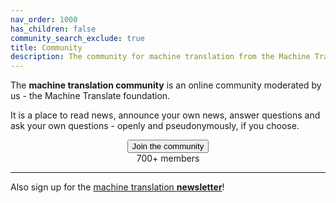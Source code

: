 ```yaml
---
nav_order: 1000
has_children: false
community_search_exclude: true
title: Community
description: The community for machine translation from the Machine Translate foundation
---
```


The **machine translation community** is an online community moderated by us - the Machine Translate foundation.

It is a place to read news, announce your own news, answer questions and ask your own questions - openly and pseudonymously, if you choose.

<center>
    <a href="https://reddit.com/r/machinetranslation" class="no-arrow" target="_blank">
        <button id="airtable-button">
            Join the community
        </button>
    </a>
    <br/>
    <span class="hint">700+ members</span>
</center>

---

Also sign up for the [machine translation **newsletter**](/newsletter)!
